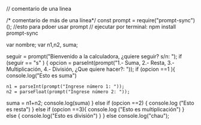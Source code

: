 // comentario de una linea

/* comentario de más
de una línea*/
const prompt = require("prompt-sync")(); //esto para pdoer usar prompt
// ejecutar por terminal: npm install prompt-sync

var nombre; 
var n1,n2, suma;

seguir = prompt("Bienvenido a la calculadora, ¿quiere seguir? s/n: ");
if (seguir == "s" ) {
    opcion = parseInt(prompt("1.- Suma, 2.- Resta, 3.- Multiplicación, 4.- División, ¿Que quiere hacer?: ")); 
if (opcion ==1 ){
    console.log("Esto es suma")

    n1 = parseInt(prompt("Ingrese número 1: "));
    n2 = parseFloat(prompt("Ingrese número 2: "));

suma = n1+n2;
console.log(suma)
}
else if (opcion ==2)
{
    console.log ("Esto es resta")
    }
    else if (opcion ==3){
        console.log ("Esto es multiplicación")
        }
        else {
            console.log("Esto es división")
            }
        }
else
console.log("chau");

